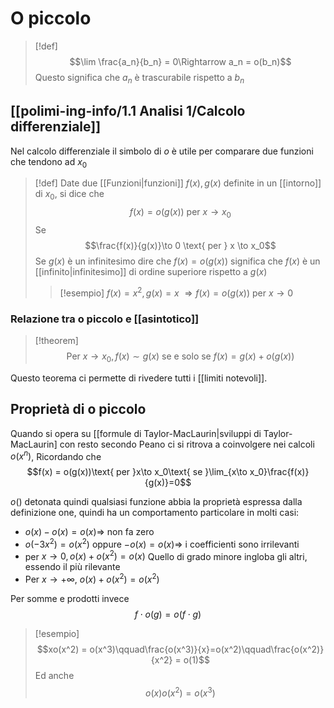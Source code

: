 # O piccolo
>[!def]
>$$\lim \frac{a_n}{b_n} = 0\Rightarrow a_n = o(b_n)$$
>Questo significa che $a_n$ è trascurabile rispetto a $b_n$

## [[polimi-ing-info/1.1 Analisi 1/Calcolo differenziale]]
Nel calcolo differenziale il simbolo di $o$ è utile per comparare due funzioni che tendono ad $x_0$

>[!def]
>Date due [[Funzioni|funzioni]] $f(x), g(x)$ definite in un [[intorno]] di $x_0$, si dice che
>$$f(x) = o(g(x)) \text{ per } x \to x_0$$
>Se
>$$\frac{f(x)}{g(x)}\to 0 \text{ per } x \to x_0$$
>Se $g(x)$ è un infinitesimo dire che $f(x) = o(g(x))$ significa che $f(x)$ è un [[infinito|infinitesimo]] di ordine superiore rispetto a $g(x)$
>
>>[!esempio]
>>$f(x) = x^2, g(x) = x$
>>		$\Rightarrow f(x) = o(g(x))$ per $x \to 0$

### Relazione tra o piccolo e [[asintotico]]
>[!theorem]
>$$\text{Per } x\to x_0, f(x)\sim g(x) \text{ se e solo se } f(x) = g(x) + o(g(x))$$

Questo teorema ci permette di rivedere tutti i [[limiti notevoli]].

## Proprietà di o piccolo
Quando si opera su [[formule di Taylor-MacLaurin|sviluppi di Taylor-MacLaurin] con resto secondo Peano ci si ritrova a coinvolgere nei calcoli $o(x^n)$,
Ricordando che
$$f(x) = o(g(x))\text{ per }x\to x_0\text{ se }\lim_{x\to x_0}\frac{f(x)}{g(x)}=0$$

$o()$ detonata quindi qualsiasi funzione abbia la proprietà espressa dalla definizione one, quindi ha un comportamento particolare in molti casi:
- $o(x)-o(x) = o(x)\Longrightarrow$  non fa zero
- $o(-3x^2) = o(x^2)$ oppure $-o(x) = o(x)\Longrightarrow$ i coefficienti sono irrilevanti 
- per $x\to0, o(x) + o(x^2) = o(x)$ Quello di grado minore ingloba gli altri, essendo il più rilevante
- Per $x\to+\infty,$ $o(x) + o(x^2) = o(x^2)$  

Per somme e prodotti invece 
$$f \cdot o(g) = o(f\cdot g)$$
>[!esempio]
>$$xo(x^2) = o(x^3)\qquad\frac{o(x^3)}{x}=o(x^2)\qquad\frac{o(x^2)}{x^2} = o(1)$$
>Ed anche
>$$o(x)o(x^2)=o(x^3)$$



